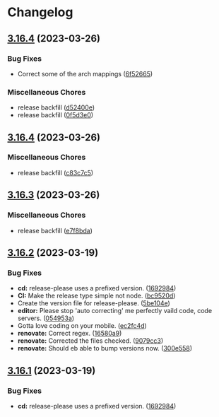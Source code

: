 # Changelog

## [3.16.4](https://github.com/oci-base/alpine/compare/v3.16.4...v3.16.4) (2023-03-26)


### Bug Fixes

* Correct some of the arch mappings ([6f52665](https://github.com/oci-base/alpine/commit/6f526656551db53ee667fd0de3192a9ecec02b6f))


### Miscellaneous Chores

* release backfill ([d52400e](https://github.com/oci-base/alpine/commit/d52400eadbfcbca67a88e0e8341020e09e5d6850))
* release backfill ([0f5d3e0](https://github.com/oci-base/alpine/commit/0f5d3e04297a0de078cddbf8a71831200c67e91d))

## [3.16.4](https://github.com/oci-base/alpine/compare/v3.16.3...v3.16.4) (2023-03-26)


### Miscellaneous Chores

* release backfill ([c83c7c5](https://github.com/oci-base/alpine/commit/c83c7c56618a8e81d9b00d6b16ad775baa506f7b))

## [3.16.3](https://github.com/oci-base/alpine/compare/v3.16.2...v3.16.3) (2023-03-26)


### Miscellaneous Chores

* release backfill ([e7f8bda](https://github.com/oci-base/alpine/commit/e7f8bda3e5b08da7ff1fd7919bd416d6c6e7159d))

## [3.16.2](https://github.com/oci-base/alpine/compare/v3.16.1...v3.16.2) (2023-03-19)


### Bug Fixes

* **cd:** release-please uses a prefixed version. ([1692984](https://github.com/oci-base/alpine/commit/1692984954cebc4332b210a1974044ec8b745367))
* **CI:** Make the release type simple not node. ([bc9520d](https://github.com/oci-base/alpine/commit/bc9520d8d384d32cee10fa8fe442d5196a73e167))
* Create the version file for release-please. ([5be104e](https://github.com/oci-base/alpine/commit/5be104ed2f4fd456678282353197696eec49c925))
* **editor:** Please stop 'auto correcting' me perfectly vaild code, code servers. ([054953a](https://github.com/oci-base/alpine/commit/054953ae90ae70b34802a56ca09e6d7d42608e4f))
* Gotta love coding on your mobile. ([ec2fc4d](https://github.com/oci-base/alpine/commit/ec2fc4d80870fb8b686cee614f5a1b6e1345da87))
* **renovate:** Correct regex. ([16580a9](https://github.com/oci-base/alpine/commit/16580a91b14935fdf8650b2c12b62dc4c101f854))
* **renovate:** Corrected the files checked. ([9079cc3](https://github.com/oci-base/alpine/commit/9079cc38ed715b74164b358ea8a060ba5788279b))
* **renovate:** Should eb able to bump versions now. ([300e558](https://github.com/oci-base/alpine/commit/300e5581269a8627bef7ac9fc1e03b9f8a921d04))

## [3.16.1](https://github.com/oci-base/alpine/compare/v3.16.0...v3.16.1) (2023-03-19)


### Bug Fixes

* **cd:** release-please uses a prefixed version. ([1692984](https://github.com/oci-base/alpine/commit/1692984954cebc4332b210a1974044ec8b745367))
